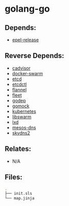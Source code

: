 # golang-go

## Depends:

  -  [epel-release](/salt/epel-release)

## Reverse Depends:

  -  [cadvisor](/salt/cadvisor)
  -  [docker-swarm](/salt/docker-swarm)
  -  [etcd](/salt/etcd)
  -  [etcdctl](/salt/etcdctl)
  -  [flannel](/salt/flannel)
  -  [fleet](/salt/fleet)
  -  [godep](/salt/godep)
  -  [gomock](/salt/gomock)
  -  [kubernetes](/salt/kubernetes)
  -  [libswarm](/salt/libswarm)
  -  [lxd](/salt/lxd)
  -  [mesos-dns](/salt/mesos-dns)
  -  [skydns2](/salt/skydns2)

## Relates:

  -  N/A

## Files:

```bash
.
├── init.sls
└── map.jinja
```
